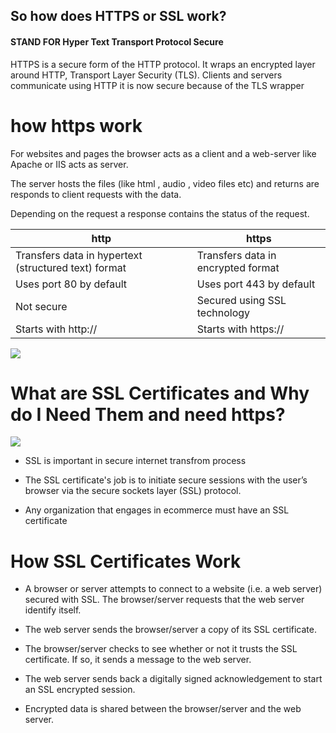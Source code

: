 ## So how does HTTPS or SSL work?

#### STAND FOR Hyper Text Transport Protocol Secure 

HTTPS is a secure form of the HTTP protocol. It wraps an encrypted layer around HTTP, Transport Layer Security (TLS). Clients and servers communicate using HTTP it is now secure because of the TLS wrapper


# how https work
 For websites and pages the browser acts as a client and a web-server like Apache or IIS acts as server.

 The server hosts the files (like html , audio , video files etc) and returns are responds to client requests with the data.

 Depending on the request a response contains the status of the request.

 |   http	|  https |
|---|---|
|Transfers data in hypertext (structured text) format|Transfers data in encrypted format|
|Uses port 80 by default|Uses port 443 by default|
|Not secure|Secured using SSL technology|
|Starts with http:// | Starts with https://|

![](https://www.tutorialsteacher.com/Content/images/https/https-communication.png)



# What are SSL Certificates and Why do I Need Them and need https?

![](https://www.tutorialsteacher.com/Content/images/https/ssl-link.png)

- SSL is important in secure internet transfrom process 

- The SSL certificate's job is to initiate secure sessions with the user’s browser via the secure sockets layer (SSL) protocol.

- Any organization that engages in ecommerce must have an SSL certificate

# How SSL Certificates Work

- A browser or server attempts to connect to a website (i.e. a web server) secured with SSL. The browser/server requests that the web server identify itself.

- The web server sends the browser/server a copy of its SSL certificate.

- The browser/server checks to see whether or not it trusts the SSL certificate. If so, it sends a message to the web server.

- The web server sends back a digitally signed acknowledgement to start an SSL encrypted session.

- Encrypted data is shared between the browser/server and the web server.